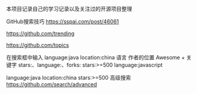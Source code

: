 本项目记录自己的学习记录以及关注过的开源项目整理


GitHub搜索技巧
https://sspai.com/post/46061


https://github.com/trending

https://github.com/topics


在搜索框中输入
language:java location:china
语言  作者的位置
Awesome + 关键字
stars:、language:、forks:
stars:>=500 language:javascript


language:java location:china stars:>=500
高级搜索
https://github.com/search/advanced



